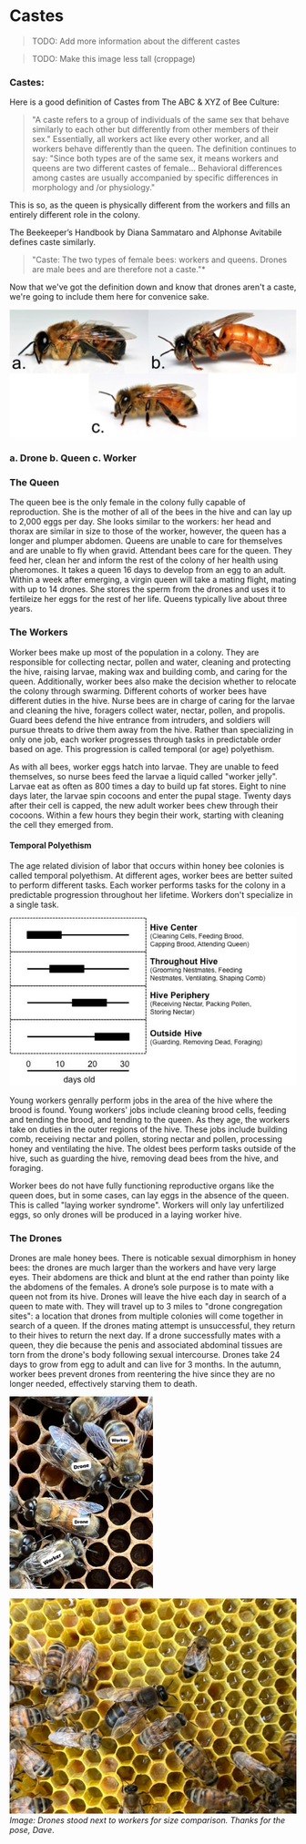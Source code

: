# Castes

> TODO: Add more information about the different castes

> TODO: Make this image less tall (croppage)
### Castes: 

Here is a good definition of Castes from The ABC & XYZ of Bee Culture:
>"A caste refers to a group of individuals of the same sex that behave similarly to each other but differently from other members of their sex."
Essentially, all workers act like every other worker, and all workers behave differently than the queen. The definition continues to say:
>"Since both types are of the same sex, it means workers and queens are two different castes of female... Behavioral differences among castes are usually accompanied by specific differences in morphology and /or physiology."

This is so, as the queen is physically different from the workers and fills an entirely different role in the colony.
 
The Beekeeper’s Handbook by Diana Sammataro and Alphonse Avitabile defines caste similarly.

>"Caste: The two types of female bees: workers and queens. Drones are male bees and are therefore not a caste."*

Now that we've got the definition down and know that drones aren't a caste, we're going to include them here for convenice sake.

![image of castes](/images/castes.jpg)
### a. Drone  b. Queen  c. Worker

### The Queen
The queen bee is the only female in the colony fully capable of reproduction. She is the mother of all of the bees in the hive and can lay up to 2,000 eggs per day. She looks similar to the workers: her head and thorax are similar in size to those of the worker, however, the queen has a longer and plumper abdomen. Queens are unable to care for themselves and are  unable to fly when gravid. Attendant bees care for the queen. They feed her, clean her and inform the rest of the colony of her health using pheromones. It takes a queen 16 days to develop from an egg to an adult. Within a week after emerging, a virgin queen will take a mating flight, mating with up to 14 drones. She stores the sperm from the drones and uses it to fertileize her eggs for the rest of her life. Queens typically live about three years. 


### The Workers
Worker bees make up most of the population in a colony. They are responsible for collecting nectar, pollen and water, cleaning and protecting the hive, raising larvae, making wax and building comb, and caring for the queen. Additionally, worker bees also make the decision whether to relocate the colony through swarming. Different cohorts of worker bees have different duties in the hive. Nurse bees are in charge of caring for the larvae and cleaning the hive, foragers collect water, nectar, pollen, and propolis. Guard bees defend the hive entrance from intruders, and soldiers will pursue threats to drive them away from the hive. Rather than specializing in only one job, each worker progresses through tasks in predictable order based on age. This progression is called temporal (or age) polyethism.

As with all bees, worker eggs hatch into larvae. They are unable to feed themselves, so nurse bees feed the larvae a liquid called "worker jelly". Larvae eat as often as 800 times a day to build up fat stores. Eight to nine days later, the larvae spin cocoons and enter the pupal stage. Twenty days after their cell is capped, the new adult worker bees chew through their cocoons. Within a few hours they begin their work, starting with cleaning the cell they emerged from.
#### Temporal Polyethism
The age related division of labor that occurs within honey bee colonies is called temporal polyethism. At different ages, worker bees are better suited to perform different tasks. Each worker performs tasks for the colony in a predictable progression throughout her lifetime. Workers don't specialize in a single task.

![image of temporal polyethism](/images/temporal_polyethism.jpg)

Young workers genrally perform jobs in the area of the hive where the brood is found. Young workers' jobs include cleaning brood cells, feeding and tending the brood, and tending to the queen. As they age, the workers take on duties in the outer regions of the hive. These jobs include building comb, receiving nectar and pollen, storing nectar and pollen, processing honey and ventilating the hive. The oldest bees perform tasks outside of the hive, such as guarding the hive, removing dead bees from the hive, and foraging.

Worker bees do not have fully functioning reproductive organs like the queen does, but in some cases, can lay eggs in the absence of the queen. This is called "laying worker syndrome". Workers will only lay unfertilized eggs, so only drones will be produced in a laying worker hive.

### The Drones
Drones are male honey bees. There is noticable sexual dimorphism in honey bees: the drones are much larger than the workers and have very large eyes. Their abdomens are thick and blunt at the end rather than pointy like the abdomens of the females. A drone’s sole purpose is to mate with a queen not from its hive. Drones will leave the hive each day in search of a queen to mate with. They will travel up to 3 miles to "drone congregation sites": a location that drones from multiple colonies will come together in search of a queen. If the drones mating attempt is unsuccessful, they return to their hives to return the next day. If a drone successfully mates with a queen, they die because the penis and associated abdominal tissues are torn from the drone's body following sexual intercourse. Drones take 24 days to grow from egg to adult and can live for 3 months. In the autumn, worker bees prevent drones from reentering the hive since they are no longer needed, effectively starving them to death.

<div>
    <img src="/images/drone_vs_worker_1.jpg" style="width: 50%; margin: auto; display: inline;" />
</div>

![Image showing drone stood next to worker](/images/drone_vs_worker_2.jpg)
*Image: Drones stood next to workers for size comparison. Thanks for the pose, Dave*.
